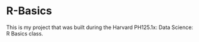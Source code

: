 # R-Basics

This is my project that was built during the Harvard PH125.1x: Data Science: R Basics class.
